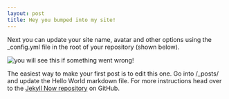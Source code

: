 ```yaml
---
layout: post
title: Hey you bumped into my site! 
---
```


Next you can update your site name, avatar and other options using the _config.yml file in the root of your repository (shown below).

![you will see this if something went wrong!](/images/confg.png)

The easiest way to make your first post is to edit this one. Go into /_posts/ and update the Hello World markdown file. For more instructions head over to the [Jekyll Now repository](https://github.com/barryclark/jekyll-now) on GitHub.
